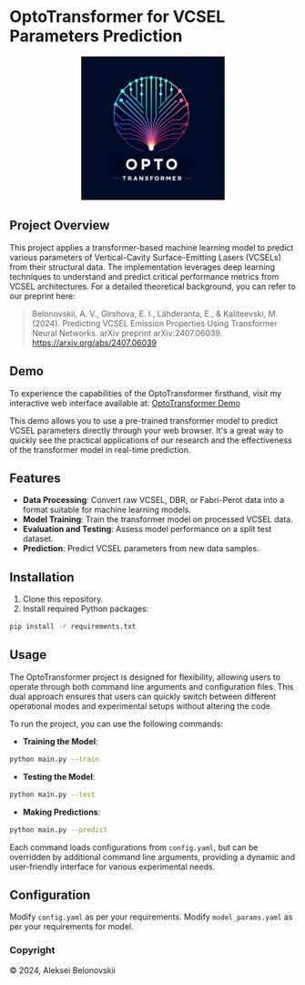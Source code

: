 # OptoTransformer for VCSEL Parameters Prediction

<div style="text-align:center;">
    <img src="vcsel-transformer-logo.png" width="50%" alt="Program Screenshot">
</div>

## Project Overview
This project applies a transformer-based machine learning model to predict various parameters of Vertical-Cavity Surface-Emitting Lasers (VCSELs) from their structural data. The implementation leverages deep learning techniques to understand and predict critical performance metrics from VCSEL architectures. For a detailed theoretical background, you can refer to our preprint here:
> Belonovskii, A. V., Girshova, E. I., Lähderanta, E., & Kaliteevski, M. (2024). Predicting VCSEL Emission Properties Using Transformer Neural Networks. arXiv preprint arXiv:2407.06039. https://arxiv.org/abs/2407.06039

## Demo
To experience the capabilities of the OptoTransformer firsthand, visit my interactive web interface available at:
[OptoTransformer Demo](https://loading-opto-transformer.onrender.com)

This demo allows you to use a pre-trained transformer model to predict VCSEL parameters directly through your web browser. It's a great way to quickly see the practical applications of our research and the effectiveness of the transformer model in real-time prediction.


## Features
- **Data Processing**: Convert raw VCSEL, DBR, or Fabri-Perot data into a format suitable for machine learning models.
- **Model Training**: Train the transformer model on processed VCSEL data.
- **Evaluation and Testing**: Assess model performance on a split test dataset.
- **Prediction**: Predict VCSEL parameters from new data samples.

## Installation
1. Clone this repository.
2. Install required Python packages:
```bash
pip install -r requirements.txt
```

## Usage

The OptoTransformer project is designed for flexibility, allowing users to operate through both command line arguments and configuration files. This dual approach ensures that users can quickly switch between different operational modes and experimental setups without altering the code.

To run the project, you can use the following commands:
- **Training the Model**:
```bash
python main.py --train
```
- **Testing the Model**:
```bash
python main.py --test
```
- **Making Predictions**:
```bash
python main.py --predict
```

Each command loads configurations from `config.yaml`, but can be overridden by additional command line arguments, providing a dynamic and user-friendly interface for various experimental needs.

## Configuration
Modify `config.yaml` as per your requirements.
Modify `model_params.yaml` as per your requirements for model.

### Copyright

© 2024, Aleksei Belonovskii